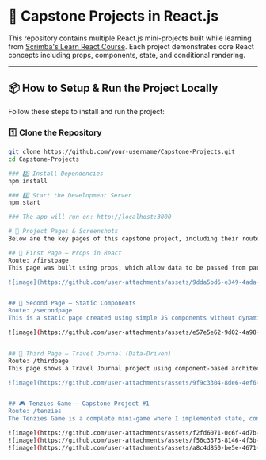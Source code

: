 # 🚀 Capstone Projects in React.js

This repository contains multiple React.js mini-projects built while learning from [Scrimba's Learn React Course](https://scrimba.com/learn/learnreact). Each project demonstrates core React concepts including props, components, state, and conditional rendering.

---

## 📦 How to Setup & Run the Project Locally

Follow these steps to install and run the project:

### 1️⃣ Clone the Repository

```bash
git clone https://github.com/your-username/Capstone-Projects.git
cd Capstone-Projects

### 2️⃣ Install Dependencies
npm install

### 3️⃣ Start the Development Server
npm start

### The app will run on: http://localhost:3000

# 📸 Project Pages & Screenshots
Below are the key pages of this capstone project, including their routes and what I learned building them.

## 📍 First Page – Props in React
Route: /firstpage
This page was built using props, which allow data to be passed from parent to child components. It's part of the Data-Driven section in the course and helped me understand how to make reusable components.

![image](https://github.com/user-attachments/assets/9dda5bd6-e349-4ada-bbad-5b7e02bbc192)


## 📍 Second Page – Static Components
Route: /secondpage
This is a static page created using simple JS components without dynamic data. It's from the Static Pages section in the course and helped me grasp React structure and JS basics.

![image](https://github.com/user-attachments/assets/e57e5e62-9d02-4a98-8c61-82ac6ce60b1e)


## 📍 Third Page – Travel Journal (Data-Driven)
Route: /thirdpage
This page shows a Travel Journal project using component-based architecture with props and mapping over data arrays. It's a continuation of the Data-Driven concepts and focuses on building UI from data.

![image](https://github.com/user-attachments/assets/9f9c3304-8de6-4ef6-926e-e36fd11cad09)


## 🎮 Tenzies Game – Capstone Project #1
Route: /tenzies
The Tenzies Game is a complete mini-game where I implemented state, conditional rendering, and effects. It's part of Capstone Project #1 and taught me how to handle user interaction and game logic in React.

![image](https://github.com/user-attachments/assets/f2fd6071-0c6f-4d7b-8a21-929062664f73)
![image](https://github.com/user-attachments/assets/f56c3373-8146-4f3b-bfef-b26193bec6c4)
![image](https://github.com/user-attachments/assets/a8c4d850-be5e-4671-9d72-62d62577bcdf)




